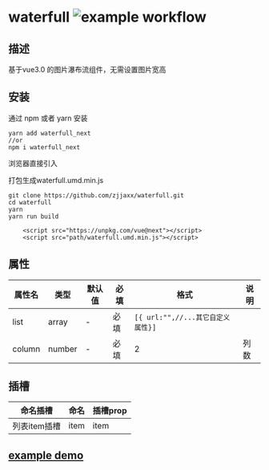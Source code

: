 # waterfull ![example workflow](https://github.com/zjjaxx/waterfull/actions/workflows/webpack.yml/badge.svg)

## 描述
基于vue3.0 的图片瀑布流组件，无需设置图片宽高
## 安装
通过 npm 或者 yarn 安装
```
yarn add waterfull_next
//or
npm i waterfull_next
```
浏览器直接引入

打包生成waterfull.umd.min.js
```
git clone https://github.com/zjjaxx/waterfull.git
cd waterfull
yarn 
yarn run build
```
```
    <script src="https://unpkg.com/vue@next"></script>
    <script src="path/waterfull.umd.min.js"></script>
```
## 属性
|  属性名  |  类型   |  默认值   | 必填 | 格式| 说明|
| --- | --- | --- | --- | --- |---|
|  list   |   array  |   -  | 必填 | `[{ url:"",//...其它自定义属性}] `| |
|  column   |   number  |  -   | 必填| 2| 列数 |

## 插槽
|   命名插槽  |  命名   |  插槽prop   |
| --- | --- | --- |
|  列表item插槽   |   item  |  item   |

## [example demo](https://github.com/zjjaxx/waterfull/blob/master/src/example/App.vue)